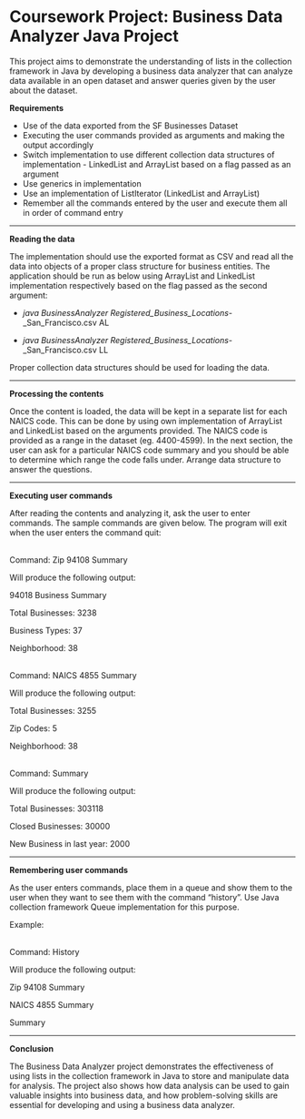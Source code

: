 # Coursework Project: Business Data Analyzer Java Project

This project aims to demonstrate the understanding of lists in the collection framework in Java by developing a business data analyzer that can analyze data available in an open dataset and answer queries given by the user about the dataset.

**Requirements**
- Use of the data exported from the SF Businesses Dataset
- Executing the user commands provided as arguments and making the output accordingly
- Switch implementation to use different collection data structures of implementation - LinkedList and ArrayList based on a flag passed as an argument
- Use generics in implementation
- Use an implementation of ListIterator (LinkedList and ArrayList)
- Remember all the commands entered by the user and execute them all in order of command entry

_______________
**Reading the data**

The implementation should use the exported format as CSV and read all the data into objects of a proper class structure for business entities. The application should be run as below using ArrayList and LinkedList implementation respectively based on the flag passed as the second argument:

 -  _java BusinessAnalyzer Registered_Business_Locations_-_San_Francisco.csv AL
  
- _java BusinessAnalyzer Registered_Business_Locations_-_San_Francisco.csv LL
  
Proper collection data structures should be used for loading the data.
_______________

**Processing the contents**

Once the content is loaded, the data will be kept in a separate list for each NAICS code. This can be done by using own implementation of ArrayList and LinkedList based on the arguments provided. The NAICS code is provided as a range in the dataset (eg. 4400-4599). In the next section, the user can ask for a particular NAICS code summary and you should be able to determine which range the code falls under. Arrange data structure to answer the questions.
_______________

**Executing user commands**

After reading the contents and analyzing it, ask the user to enter commands. The sample commands are given below. The program will exit when the user enters the command quit:

<br/>
Command: Zip 94108 Summary

Will produce the following output:

94018 Business Summary

Total Businesses: 3238

Business Types: 37

Neighborhood: 38

<br/>
Command: NAICS 4855 Summary

Will produce the following output:

Total Businesses: 3255

Zip Codes: 5

Neighborhood: 38

<br/>
Command: Summary

Will produce the following output:

Total Businesses: 303118

Closed Businesses: 30000

New Business in last year: 2000
_______________
**Remembering user commands**

As the user enters commands, place them in a queue and show them to the user when they want to see them with the command “history”. Use Java collection framework Queue implementation for this purpose.

Example:

<br/>
Command: History

Will produce the following output:

Zip 94108 Summary

NAICS 4855 Summary

Summary
_______________

**Conclusion**

The Business Data Analyzer project demonstrates the effectiveness of using lists in the collection framework in Java to store and manipulate data for analysis. The project also shows how data analysis can be used to gain valuable insights into business data, and how problem-solving skills are essential for developing and using a business data analyzer.
